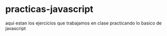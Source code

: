 # practicas-javascript
aqui estan los ejercicios que trabajamos en clase practicando lo basico de javascript
